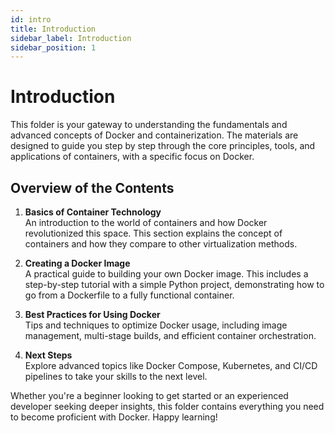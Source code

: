 ```yaml
---
id: intro
title: Introduction
sidebar_label: Introduction
sidebar_position: 1
---
```


# Introduction

This folder is your gateway to understanding the fundamentals and advanced concepts of Docker and containerization. The materials are designed to guide you step by step through the core principles, tools, and applications of containers, with a specific focus on Docker.

## Overview of the Contents

1. **Basics of Container Technology** <br/>
   An introduction to the world of containers and how Docker revolutionized this space. This section explains the concept of containers and how they compare to other virtualization methods.

2. **Creating a Docker Image** <br/>
   A practical guide to building your own Docker image. This includes a step-by-step tutorial with a simple Python project, demonstrating how to go from a Dockerfile to a fully functional container.

3. **Best Practices for Using Docker** <br/>
   Tips and techniques to optimize Docker usage, including image management, multi-stage builds, and efficient container orchestration.

4. **Next Steps** <br/>
   Explore advanced topics like Docker Compose, Kubernetes, and CI/CD pipelines to take your skills to the next level.

Whether you're a beginner looking to get started or an experienced developer seeking deeper insights, this folder contains everything you need to become proficient with Docker. Happy learning!
